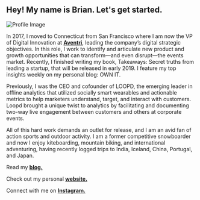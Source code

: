 ## **Hey! My name is Brian. Let's get started.**

![Profile Image](https://lh3.googleusercontent.com/9rBudEdMQ_J6vLaIcsKvHD0EDbqApB-dVsWiq77zUiNoPpkhkZdR2bS7mUfbKRv-2tHCN_xlZiGNZy6ufYrrk5yjWBHcPPetYYaU)

In 2017, I moved to Connecticut from San Francisco where I am now the VP of Digital Innovation at [**Aventri**](https://www.aventri.com), leading the company’s digital strategic objectives. In this role, I work to identify and articulate new product and growth opportunities that can transform—and even disrupt—the events market. Recently, I finished writing my book, Takeaways: Secret truths from leading a startup, that will be released in early 2019. I feature my top insights weekly on my personal blog: OWN IT.

Previously, I was the CEO and cofounder of LOOPD, the emerging leader in offline analytics that utilized socially smart wearables and actionable metrics to help marketers understand, target, and interact with customers. Loopd brought a unique twist to analytics by facilitating and documenting two-way live engagement between customers and others at corporate events. 

All of this hard work demands an outlet for release, and I am an avid fan of action sports and outdoor activity. I am a former competitive snowboarder and now I enjoy kiteboarding, mountain biking, and international adventuring, having recently logged trips to India, Iceland, China, Portugal, and Japan. 

Read my [**blog.**](https://www.medium.com/own-it)

Check out my personal [**website.**](http://brianmfriedman.com/)

Connect with me on [**Instagram.**](https://www.instagram.com/brianmfriedman/)
